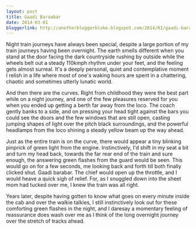 ```yaml
---
layout: post
title: Gaadi Baraabar
date: 2014-03-01
bloggerlink: http://anotherbloggerbloke.blogspot.com/2014/01/gaadi-barabar.html
---
```


Night train journeys have always been special, despite a large portion of my train journeys having been overnight. The earth smells different when you stand at the door facing the dark countryside rushing by outside while the wheels belt out a steady 110kmph rhythm under your feet, and the feeling gets almost surreal. It's a deeply personal, quiet and contemplative moment I relish  in a life where most of one's waking hours are spent in a chattering, chaotic and sometimes utterly lunatic world.

And then there are the curves. Right from childhood they were the best part while on a night journey, and one of the few pleasures reserved for you when you ended up getting a berth far away from the loco. The coach gently banks to a side, and on pressing your head tight against the bars you could see the doors and the few windows that are still open, casting jumping shapes of light over the pitch black surroundings, and the powerful headlamps from the loco shining a steady yellow beam up the way ahead.

Just as the entire train is on the curve, there would appear a tiny blinking pinprick of green light from the engine. Instinctively, I'd shift in my seat a bit and turn my head back, towards the far rear end of the train and sure enough, the answering green flashes from the guard would be seen. This would go on for a few seconds, me looking back and forth till both finally clicked shut. Gaadi barabar. The chief would open up the throttle, and I would heave a quick sigh of relief. For, as I snuggled down into the sheet mom had tucked over me, I knew the train was all right.

Years later, despite having gotten to know what goes on every minute inside the cab and over the walkie talkies, I still instinctively look out for these comforting green flashes in the night, and I daresay a momentary feeling of reassurance does wash over me as I think of the long overnight journey over the stretch of tracks ahead.